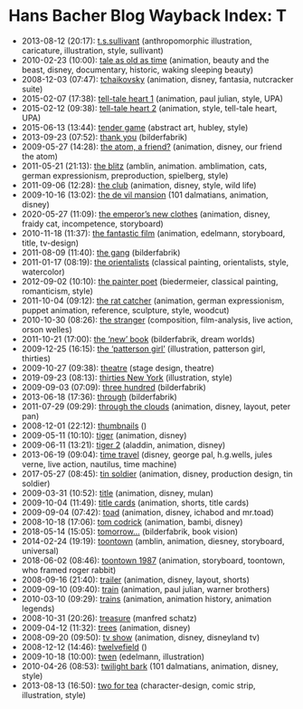 # Hans Bacher Blog Wayback Index: T

* 2013-08-12 (20:17): [t.s.sullivant](https://web.archive.org/web/https://one1more2time3.wordpress.com/2013/08/12/t-s-sullivant/) (anthropomorphic illustration, caricature, illustration, style, sullivant)
* 2010-02-23 (10:00): [tale as old as time](https://web.archive.org/web/https://one1more2time3.wordpress.com/2010/02/23/tale-as-old-as-time/) (animation, beauty and the beast, disney, documentary, historic, waking sleeping beauty)
* 2008-12-03 (07:47): [tchaikovsky](https://web.archive.org/web/https://one1more2time3.wordpress.com/2008/12/03/tchaikovsky/) (animation, disney, fantasia, nutcracker suite)
* 2015-02-07 (17:38): [tell-tale heart 1](https://web.archive.org/web/https://one1more2time3.wordpress.com/2015/02/07/tell-tale-heart-1/) (animation, paul julian, style, UPA)
* 2015-02-12 (09:38): [tell-tale heart 2](https://web.archive.org/web/https://one1more2time3.wordpress.com/2015/02/12/tell-tale-heart-2/) (animation, style, tell-tale heart, UPA)
* 2015-06-13 (13:44): [tender game](https://web.archive.org/web/https://one1more2time3.wordpress.com/2015/06/13/tender-game/) (abstract art, hubley, style)
* 2013-09-23 (07:52): [thank you](https://web.archive.org/web/https://one1more2time3.wordpress.com/2013/09/23/thank-you/) (bilderfabrik)
* 2009-05-27 (14:28): [the atom, a friend?](https://web.archive.org/web/https://one1more2time3.wordpress.com/2009/05/27/the-atom-a-friend/) (animation, disney, our friend the atom)
* 2011-05-21 (21:13): [the blitz](https://web.archive.org/web/https://one1more2time3.wordpress.com/2011/05/21/the-blitz/) (amblin, animation. amblimation, cats, german expressionism, preproduction, spielberg, style)
* 2011-09-06 (12:28): [the club](https://web.archive.org/web/https://one1more2time3.wordpress.com/2011/09/06/the-club/) (animation, disney, style, wild life)
* 2009-10-16 (13:02): [the de vil mansion](https://web.archive.org/web/https://one1more2time3.wordpress.com/2009/10/16/the-de-vil-mansion/) (101 dalmatians, animation, disney)
* 2020-05-27 (11:09): [the emperor’s new clothes](https://web.archive.org/web/https://one1more2time3.wordpress.com/2020/05/27/the-emperors-new-clothes/) (animation, disney, fraidy cat, incompetence, storyboard)
* 2010-11-18 (11:37): [the fantastic film](https://web.archive.org/web/https://one1more2time3.wordpress.com/2010/11/18/the-fantastic-film/) (animation, edelmann, storyboard, title, tv-design)
* 2011-08-09 (11:40): [the gang](https://web.archive.org/web/https://one1more2time3.wordpress.com/2011/08/09/the-gang/) (bilderfabrik)
* 2011-01-17 (08:19): [the orientalists](https://web.archive.org/web/https://one1more2time3.wordpress.com/2011/01/17/the-orientalists/) (classical painting, orientalists, style, watercolor)
* 2012-09-02 (10:10): [the painter poet](https://web.archive.org/web/https://one1more2time3.wordpress.com/2012/09/02/the-painter-poet/) (biedermeier, classical painting, romanticism, style)
* 2011-10-04 (09:12): [the rat catcher](https://web.archive.org/web/https://one1more2time3.wordpress.com/2011/10/04/the-rat-catcher/) (animation, german expressionism, puppet animation, reference, sculpture, style, woodcut)
* 2010-10-30 (08:26): [the stranger](https://web.archive.org/web/https://one1more2time3.wordpress.com/2010/10/30/the-stranger/) (composition, film-analysis, live action, orson welles)
* 2011-10-21 (17:00): [the ‘new’ book](https://web.archive.org/web/https://one1more2time3.wordpress.com/2011/10/21/the-new-book/) (bilderfabrik, dream worlds)
* 2009-12-25 (16:15): [the ‘patterson girl’](https://web.archive.org/web/https://one1more2time3.wordpress.com/2009/12/25/the-patterson-girl/) (illustration, patterson girl, thirties)
* 2009-10-27 (09:38): [theatre](https://web.archive.org/web/https://one1more2time3.wordpress.com/2009/10/27/theatre/) (stage design, theatre)
* 2019-09-23 (08:13): [thirties New York](https://web.archive.org/web/https://one1more2time3.wordpress.com/2019/09/23/thirties-new-york/) (illustration, style)
* 2009-09-03 (07:09): [three hundred](https://web.archive.org/web/https://one1more2time3.wordpress.com/2009/09/03/three-hundred/) (bilderfabrik)
* 2013-06-18 (17:36): [through](https://web.archive.org/web/https://one1more2time3.wordpress.com/2013/06/18/through/) (bilderfabrik)
* 2011-07-29 (09:29): [through the clouds](https://web.archive.org/web/https://one1more2time3.wordpress.com/2011/07/29/through-the-clouds/) (animation, disney, layout, peter pan)
* 2008-12-01 (22:12): [thumbnails](https://web.archive.org/web/https://one1more2time3.wordpress.com/2008/12/01/thumbnails/) ()
* 2009-05-11 (10:10): [tiger](https://web.archive.org/web/https://one1more2time3.wordpress.com/2009/05/11/tiger/) (animation, disney)
* 2009-06-11 (13:21): [tiger 2](https://web.archive.org/web/https://one1more2time3.wordpress.com/2009/06/11/tiger-2/) (aladdin, animation, disney)
* 2013-06-19 (09:04): [time travel](https://web.archive.org/web/https://one1more2time3.wordpress.com/2013/06/19/time-travel/) (disney, george pal, h.g.wells, jules verne, live action, nautilus, time machine)
* 2017-05-27 (08:45): [tin soldier](https://web.archive.org/web/https://one1more2time3.wordpress.com/2017/05/27/tin-soldier/) (animation, disney, production design, tin soldier)
* 2009-03-31 (10:52): [title](https://web.archive.org/web/https://one1more2time3.wordpress.com/2009/03/31/title/) (animation, disney, mulan)
* 2009-10-04 (11:49): [title cards](https://web.archive.org/web/https://one1more2time3.wordpress.com/2009/10/04/title-cards/) (animation, shorts, title cards)
* 2009-09-04 (07:42): [toad](https://web.archive.org/web/https://one1more2time3.wordpress.com/2009/09/04/toad/) (animation, disney, ichabod and mr.toad)
* 2008-10-18 (17:06): [tom codrick](https://web.archive.org/web/https://one1more2time3.wordpress.com/2008/10/18/tom-codrick/) (animation, bambi, disney)
* 2018-05-14 (15:05): [tomorrow…](https://web.archive.org/web/https://one1more2time3.wordpress.com/2018/05/14/tomorrow/) (bilderfabrik, book vision)
* 2014-02-24 (19:19): [toontown](https://web.archive.org/web/https://one1more2time3.wordpress.com/2014/02/24/toontown/) (amblin, animation, diesney, storyboard, universal)
* 2018-06-02 (08:46): [toontown 1987](https://web.archive.org/web/https://one1more2time3.wordpress.com/2018/06/02/toontown-1987/) (animation, storyboard, toontown, who framed roger rabbit)
* 2008-09-16 (21:40): [trailer](https://web.archive.org/web/https://one1more2time3.wordpress.com/2008/09/16/trailer/) (animation, disney, layout, shorts)
* 2009-09-10 (09:40): [train](https://web.archive.org/web/https://one1more2time3.wordpress.com/2009/09/10/train/) (animation, paul julian, warner brothers)
* 2010-03-10 (09:29): [trains](https://web.archive.org/web/https://one1more2time3.wordpress.com/2010/03/10/trains/) (animation, animation history, animation legends)
* 2008-10-31 (20:26): [treasure](https://web.archive.org/web/https://one1more2time3.wordpress.com/2008/10/31/treasure/) (manfred schatz)
* 2009-04-12 (11:32): [trees](https://web.archive.org/web/https://one1more2time3.wordpress.com/2009/04/12/trees-2/) (animation, disney)
* 2008-09-20 (09:50): [tv show](https://web.archive.org/web/https://one1more2time3.wordpress.com/2008/09/20/tv-show/) (animation, disney, disneyland tv)
* 2008-12-12 (14:46): [twelvefield](https://web.archive.org/web/https://one1more2time3.wordpress.com/2008/12/12/twelvefield/) ()
* 2009-10-18 (10:00): [twen](https://web.archive.org/web/https://one1more2time3.wordpress.com/2009/10/18/twen/) (edelmann, illustration)
* 2010-04-26 (08:53): [twilight bark](https://web.archive.org/web/https://one1more2time3.wordpress.com/2010/04/26/twilight-bark/) (101 dalmatians, animation, disney, style)
* 2013-08-13 (16:50): [two for tea](https://web.archive.org/web/https://one1more2time3.wordpress.com/2013/08/13/two-for-tea/) (character-design, comic strip, illustration, style)